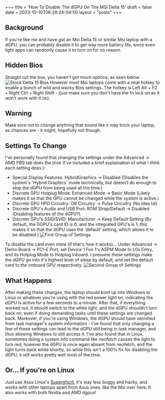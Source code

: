 +++
title = 'How To Disable The dGPU On The MSI Delta 15'
draft = false
date = 2023-10-10T06:28:24-04:00
layout = "posts"
+++
## Background
If you're like me and have got an Msi Delta 15 or similar Msi laptop with a dGPU, you can probably disable it to get way more battery life, since even light apps can randomly cause it to turn on for no reason.

## Hidden Bios
Straight out the box, you haven't got much options, as seen below.
![Stock Delta 15 Bios](/img/laptop/bios1.jpg)
 However most Msi laptops come with a neat hotkey to enable a bunch of wild and wacky Bios settings. The hotkey is Left Alt + F2 + Right Ctrl + Right Shift - (just make sure you don't have the fn lock on as it won't work with it on).

## Warning
Make sure not to change anything that sound like it may brick your laptop, as chances are - it might, hopefully not though.

## Settings To Change
I've personally found that changing the settings under the Advanced -> AMD PBS tab does the trick (I've included a brief explaination of what I *think* each setting does.):
- Special Display Features: HybridGraphics -> Disabled (Disables the system's 'Hybrid Graphics' mode technically, but doesn't do enough to stop the dGPU from being used all the time.)
- Discrete GPU Hotplug Mode: Enhanced Mode -> Basic Mode (Likely makes it so that the GPU cannot be changed while the system is active.)
- Discrete GPU HPD Circuitry: OR Circuitry -> Pulse Circuitry (No idea lol)
- Discrete GPU's Audio and USB Port: ROM Strap/Default -> Disabled (Disabling features of the dGPU?)
- Discrete GPU's SSID/SVID: Manufacturer -> Keep Default Setting (By default, the DGPU's card ID is 0, and the integrated GPU's is 1, this makes it so that the dGPU uses the 'default' setting, which allows it to be disabled.)
![First Group of Settings](/img/laptop/bios2.jpg)


To disable the card even more (if that's how it works)...
Under Advanced -> Demo Board -> PCI-E Port, set Device 1 Fun 1's ASPM Mode to L0s Entry, and its Hotplug Mode to Hotplug Inboard. I presume these settings make the dGPU go into it's highest level of sleep by default, and set the default card to the onboard GPU respectively.
![Second Group of Settings](/img/laptop/bios3.jpg)

## What Happens
After making these changes, the laptop should boot up into Windows or Linux or whatever you're using with the red power light on, indicating the dGPU is active for a few seconds to a minute. After that, if everything worked out, it should switch to the white light, and the dGPU shouldn't turn back on, even if doing demanding tasks until these settings are changed back. Moreover, if you're using Windows, the dGPU should have vanished from task manager's system information - I've found that only changing a few of these settings can lead to the dGPU still being in task manager, and thus allowing Windows to still access it. I've also found that in Linux, sometimes doing a system info command like neofetch causes the light to turn red, however the dGPU is once again absent from neofetch, and the light turns back white shortly, so while this isn't a 100% fix for disabling the dGPU, it still works pretty well most of the time.

## Or... If you're on Linux
Just use Asus Linux's [Supergfxctl](https://gitlab.com/asus-linux/supergfxctl), it's way less buggy and hacky, and works with other laptops apart from Asus ones, like the Msi over here. It also works with both Nvidia and AMD dgpus!

